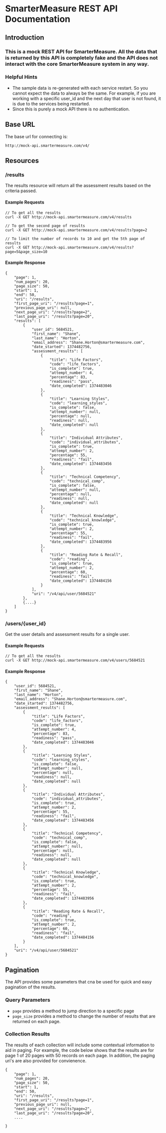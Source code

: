 # SmarterMeasure REST API Documentation

## Introduction

### This is a mock REST API for SmarterMeasure.  All the data that is returned by this API is completely fake and the API does not interact with the core SmarterMeasure system in any way.

### Helpful Hints

* The sample data is re-generated with each service restart.  So you cannot expect the data to always be the same.  For example, if you are working with a specific user_id and the next day that user is not found, it is due to the services being restarted.
* Since this is purely a mock API there is no authentication.

## Base URL

The base url for connecting is:

```http://mock-api.smartermeasure.com/v4/```

## Resources

### /results

The results resource will return all the assessment results based on the criteria passed.

#### Example Requests

```
// To get all the results
curl -X GET http://mock-api.smartermeasure.com/v4/results

// To get the second page of results
curl -X GET http://mock-api.smartermeasure.com/v4/results?page=2

// To limit the number of records to 10 and get the 5th page of results
curl -X GET http://mock-api.smartermeasure.com/v4/results?page=5&page_size=10
```

#### Example Response
```
{
    "page": 1,
    "num_pages": 20,
    "page_size": 50,
    "start": 1,
    "end": 50,
    "uri": "/results",
    "first_page_uri": "/results?page=1",
    "previous_page_uri": null,
    "next_page_uri": "/results?page=2",
    "last_page_uri": "/results?page=20",
    "results": [
        {
            "user_id": 5684521,
            "first_name": "Shane",
            "last_name": "Horton",
            "email_address": "Shane.Horton@smartermeasure.com",
            "date_started": 1374482756,
            "assessment_results": [
                {
                    "title": "Life Factors",
                    "code": "life_factors",
                    "is_complete": true,
                    "attempt_number": 4,
                    "percentage": 83,
                    "readiness": "pass",
                    "date_completed": 1374483046
                },
                {
                    "title": "Learning Styles",
                    "code": "learning_styles",
                    "is_complete": false,
                    "attempt_number": null,
                    "percentage": null,
                    "readiness": null,
                    "date_completed": null
                },
                {
                    "title": "Individual Attributes",
                    "code": "individual_attributes",
                    "is_complete": true,
                    "attempt_number": 2,
                    "percentage": 55,
                    "readiness": "fail",
                    "date_completed": 1374483456
                },
                {
                    "title": "Technical Competency",
                    "code": "technical_comp",
                    "is_complete": false,
                    "attempt_number": null,
                    "percentage": null,
                    "readiness": null,
                    "date_completed": null
                },
                {
                    "title": "Technical Knowledge",
                    "code": "technical_knowledge",
                    "is_complete": true,
                    "attempt_number": 2,
                    "percentage": 55,
                    "readiness": "fail",
                    "date_completed": 1374483956
                },
                {
                    "title": "Reading Rate & Recall",
                    "code": "reading",
                    "is_complete": true,
                    "attempt_number": 2,
                    "percentage": 60,
                    "readiness": "fail",
                    "date_completed": 1374484156
                }
            ],
            "uri": "/v4/api/user/5684521"
        },
        {....}
    ]
}
```

### /users/{user_id}

Get the user details and assessment results for a single user.


#### Example Requests

```
// To get all the results
curl -X GET http://mock-api.smartermeasure.com/v4/users/5684521
```

#### Example Response
```
{
    "user_id": 5684521,
    "first_name": "Shane",
    "last_name": "Horton",
    "email_address": "Shane.Horton@smartermeasure.com",
    "date_started": 1374482756,
    "assessment_results": [
        {
            "title": "Life Factors",
            "code": "life_factors",
            "is_complete": true,
            "attempt_number": 4,
            "percentage": 83,
            "readiness": "pass",
            "date_completed": 1374483046
        },
        {
            "title": "Learning Styles",
            "code": "learning_styles",
            "is_complete": false,
            "attempt_number": null,
            "percentage": null,
            "readiness": null,
            "date_completed": null
        },
        {
            "title": "Individual Attributes",
            "code": "individual_attributes",
            "is_complete": true,
            "attempt_number": 2,
            "percentage": 55,
            "readiness": "fail",
            "date_completed": 1374483456
        },
        {
            "title": "Technical Competency",
            "code": "technical_comp",
            "is_complete": false,
            "attempt_number": null,
            "percentage": null,
            "readiness": null,
            "date_completed": null
        },
        {
            "title": "Technical Knowledge",
            "code": "technical_knowledge",
            "is_complete": true,
            "attempt_number": 2,
            "percentage": 55,
            "readiness": "fail",
            "date_completed": 1374483956
        },
        {
            "title": "Reading Rate & Recall",
            "code": "reading",
            "is_complete": true,
            "attempt_number": 2,
            "percentage": 60,
            "readiness": "fail",
            "date_completed": 1374484156
        }
    ],
    "uri": "/v4/api/user/5684521"
}
```

## Pagination

The API provides some parameters that cna be used for quick and easy pagination of the results.

### Query Parameters

* ```page``` provides a method to jump direction to a specific page
* ```page_size``` provides a method to change the number of results that are returned on each page.

### Collection Results

The results of each collection will include some contextual information to aid in paging.  For example, the code below shows that the results are for page 1 of 20 pages with 50 records on each page.  In addition, the paging uri's are also provided for convienence.

```
{
    "page": 1,
    "num_pages": 20,
    "page_size": 50,
    "start": 1,
    "end": 50,
    "uri": "/results",
    "first_page_uri": "/results?page=1",
    "previous_page_uri": null,
    "next_page_uri": "/results?page=2",
    "last_page_uri": "/results?page=20",
	....
	
}    
```



